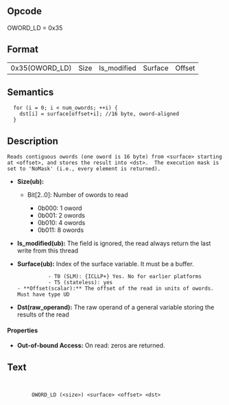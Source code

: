 <!---======================= begin_copyright_notice ============================

Copyright (C) 2020-2021 Intel Corporation

SPDX-License-Identifier: MIT

============================= end_copyright_notice ==========================-->

 

## Opcode

  OWORD_LD = 0x35

## Format

| | | | | |
| --- | --- | --- | --- | --- |
| 0x35(OWORD_LD) | Size | Is_modified | Surface | Offset | Dst |


## Semantics




      for (i = 0; i < num_owords; ++i) {
        dst[i] = surface[offset+i]; //16 byte, oword-aligned
      }

## Description


    Reads contiguous owords (one oword is 16 byte) from <surface> starting at <offset>, and stores the result into <dst>.  The execution mask is set to 'NoMask' (i.e., every element is returned).

- **Size(ub):** 
 
  - Bit[2..0]: Number of owords to read
 
    - 0b000:  1 oword 
    - 0b001:  2 owords 
    - 0b010:  4 owords 
    - 0b011:  8 owords
- **Is_modified(ub):** The field is ignored, the read always return the last write from this thread

- **Surface(ub):** Index of the surface variable. It must be a buffer.

                - T0 (SLM): {ICLLP+} Yes. No for earlier platforms
                - T5 (stateless): yes
      - **Offset(scalar):** The offset of the read in units of owords. Must have type UD

- **Dst(raw_operand):** The raw operand of a general variable storing the results of the read

#### Properties
- **Out-of-bound Access:** On read: zeros are returned. 


## Text
```
    

		OWORD_LD (<size>) <surface> <offset> <dst>
```


